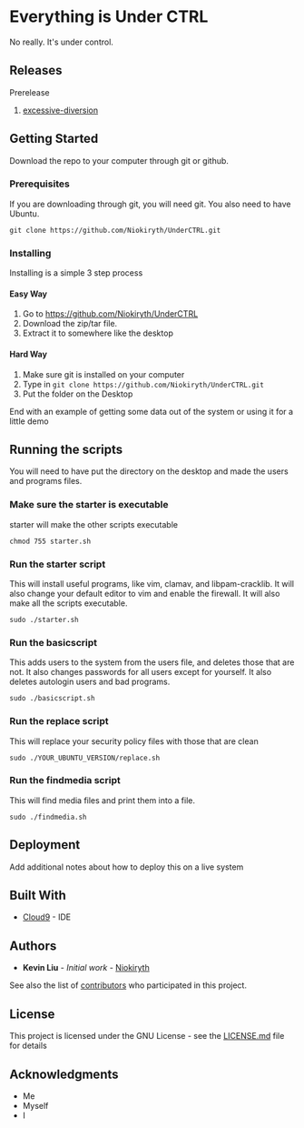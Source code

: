 # Everything is Under CTRL

No really. It's under control.

## Releases
Prerelease
1. [excessive-diversion](https://github.com/Niokiryth/UnderCTRL/releases/tag/v0.1.0.16-prealpha)
## Getting Started
Download the repo to your computer through git or github.

### Prerequisites
If you are downloading through git, you will need git. You also need to have Ubuntu.

```
git clone https://github.com/Niokiryth/UnderCTRL.git
```

### Installing

Installing is a simple 3 step process

#### Easy Way

1. Go to https://github.com/Niokiryth/UnderCTRL 
2. Download the zip/tar file.
3. Extract it to somewhere like the desktop


#### Hard Way

1. Make sure git is installed on your computer
2. Type in `git clone https://github.com/Niokiryth/UnderCTRL.git`
3. Put the folder on the Desktop


End with an example of getting some data out of the system or using it for a little demo

## Running the scripts

You will need to have put the directory on the desktop and made the users and programs files.

### Make sure the starter is executable
starter will make the other scripts executable
```
chmod 755 starter.sh
```

### Run the starter script

This will install useful programs, like vim, clamav, and libpam-cracklib. It will also change your default editor to vim and enable the firewall. It will also make all the scripts executable.

```
sudo ./starter.sh
```

### Run the basicscript

This adds users to the system from the users file, and deletes those that are not. It also changes passwords for all users except for yourself.
It also deletes autologin users and bad programs.

```
sudo ./basicscript.sh
```

### Run the replace script
This will replace your security policy files with those that are clean

```
sudo ./YOUR_UBUNTU_VERSION/replace.sh
```

### Run the findmedia script
This will find media files and print them into a file.
```
sudo ./findmedia.sh
```

## Deployment

Add additional notes about how to deploy this on a live system

## Built With

* [Cloud9](https://c9.io) - IDE

## Authors

* **Kevin Liu** - *Initial work* - [Niokiryth](https://github.com/Niokiryth)

See also the list of [contributors](https://github.com/your/project/contributors) who participated in this project.

## License

This project is licensed under the GNU License - see the [LICENSE.md](LICENSE.md) file for details

## Acknowledgments

* Me
* Myself
* I
